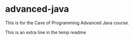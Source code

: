 # advanced-java
This is for the Cave of Programming Advanced Java course.

This is an extra line in the temp readme